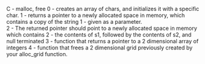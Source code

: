 C - malloc, free
0 - creates an array of chars, and initializes it with a specific char.
1 - returns a pointer to a newly allocated space in memory, which contains a copy of the string 
1 - given as a parameter.	
2 - The returned pointer should point to a newly allocated space in memory which contains 
2 -	the contents of s1, followed by the contents of s2, and null terminated
3 - function that returns a pointer to a 2 dimensional array of integers
4 - function that frees a 2 dimensional grid previously created by your alloc_grid function.
